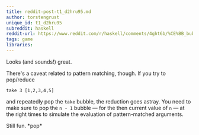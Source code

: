 ```yaml
---
title: reddit-post-t1_d2hru95.md
author: torstengrust
unique_id: t1_d2hru95
subreddit: haskell
reddit-url: https://www.reddit.com/r/haskell/comments/4ght6b/%CE%BB_bubble_popa_simple_game_that_illustrates/d2hru95
tags: game
libraries:
---
```


Looks (and sounds!) great.

There's a caveat related to pattern matching, though.  If you try to pop/reduce

    take 3 [1,2,3,4,5]

and repeatedly pop the `take` bubble, the reduction goes astray.  You need to make sure to pop the `n - 1` bubble — for the then current value of `n` — at the right times to simulate the evaluation of pattern-matched arguments.

Still fun. \*pop\*
